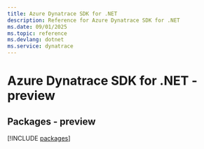 ```yaml
---
title: Azure Dynatrace SDK for .NET
description: Reference for Azure Dynatrace SDK for .NET
ms.date: 09/01/2025
ms.topic: reference
ms.devlang: dotnet
ms.service: dynatrace
---
```

# Azure Dynatrace SDK for .NET - preview
## Packages - preview
[!INCLUDE [packages](dynatrace-index.md)]
